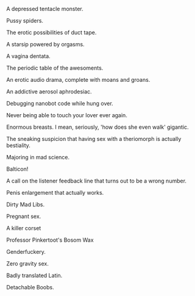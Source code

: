 A depressed tentacle monster.

Pussy spiders.

The erotic possibilities of duct tape.

A starsip powered by orgasms.

A vagina dentata.

The periodic table of the awesoments.

An erotic audio drama, complete with moans and groans.

An addictive aerosol aphrodesiac.

Debugging nanobot code while hung over.

Never being able to touch your lover ever again.

Enormous breasts. I mean, seriously, 'how does she even walk' gigantic.

The sneaking suspicion that having sex with a theriomorph is actually bestiality.

Majoring in mad science.

Balticon!

A call on the listener feedback line that turns out to be a wrong number.

Penis enlargement that actually works.

Dirty Mad Libs.

Pregnant sex.

A killer corset

Professor Pinkertoot's Bosom Wax

Genderfuckery.

Zero gravity sex.

Badly translated Latin.

Detachable Boobs.